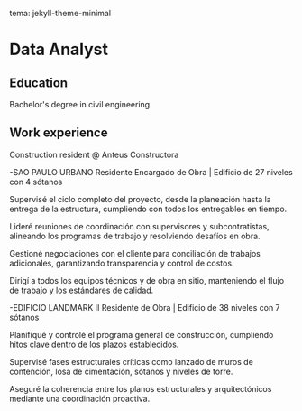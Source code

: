 tema: jekyll-theme-minimal
# Data Analyst

## Education
Bachelor's degree in civil engineering

## Work experience
Construction resident @ Anteus Constructora

-SAO PAULO URBANO
Residente Encargado de Obra | Edificio de 27 niveles con 4 sótanos

Supervisé el ciclo completo del proyecto, desde la planeación hasta la entrega de la estructura, cumpliendo con todos los entregables en tiempo.

Lideré reuniones de coordinación con supervisores y subcontratistas, alineando los programas de trabajo y resolviendo desafíos en obra.

Gestioné negociaciones con el cliente para conciliación de trabajos adicionales, garantizando transparencia y control de costos.

Dirigí a todos los equipos técnicos y de obra en sitio, manteniendo el flujo de trabajo y los estándares de calidad.

-EDIFICIO LANDMARK II
Residente de Obra | Edificio de 38 niveles con 7 sótanos

Planifiqué y controlé el programa general de construcción, cumpliendo hitos clave dentro de los plazos establecidos.

Supervisé fases estructurales críticas como lanzado de muros de contención, losa de cimentación, sótanos y niveles de torre.

Aseguré la coherencia entre los planos estructurales y arquitectónicos mediante una coordinación proactiva.

Elaboré y actualicé cronogramas para la entrega oportuna de la estructura.

-EDIFICIO VIANTO AMÉRICAS 1331
Residente Encargado de Obra | Edificio de media altura con 3 sótanos

Gestioné la ejecución del proyecto desde la excavación hasta la terminación de elementos estructurales como zapatas y columnas.

Coordiné actividades complejas como movimiento de tierras, lanzado de muros de contención y colocación de trabes de liga en pilotes.

Supervisé la revisión de nómina y verifiqué el avance de obra conforme al alcance y presupuesto del proyecto.

-EDIFICIO TORRE LEGACY
Residente de Obra | Edificio de 27 niveles con 4 sótanos

Supervisé las actividades de excavación, trazo de cimentación, lanzado de muros y ejecución de la losa de cimentación.

Lideré la construcción de sótanos, columnas y losas de torre, asegurando la secuencia constructiva y la integridad estructural.

Mantuvé el control de calidad en todas las etapas, cumpliendo con especificaciones técnicas y normas de seguridad.

# Projects
### TripleTen Bootcamp Data Analyst

### Dashboard de análisis de tendencias de videos en YouTube Sterling & Draper – Proyecto Sprint 12 (Análisis de Datos)
Trabajé como analista de datos para una agencia de publicidad, donde identifiqué las categorías de videos más populares en YouTube según región y fecha de tendencia. El objetivo era automatizar la respuesta a consultas frecuentes del equipo de marketing mediante un dashboard interactivo creado en tableau public.

Analicé un gran volumen de datos sobre videos en tendencia, clasificados por categoría, país y fecha.

Identifiqué que las categorías más frecuentes en tendencias fueron: Entertainment, Comedy, Music, News & Politics y People & Blogs.

Detecté diferencias clave entre las regiones, como la alta popularidad de Music en EE. UU., People & Blogs en Rusia y News & Politics en India.

Automatizé el proceso de análisis mediante la creación de un pipeline de datos que integraba la recopilación, transformación y agregación de la información.

Diseñé y desarrollé un dashboard interactivo para responder de manera visual y dinámica a preguntas clave del equipo, facilitando la toma de decisiones de marketing.

Este proyecto fortaleció mis habilidades en análisis exploratorio, visualización de datos, automatización de procesos y comunicación de hallazgos relevantes para usuarios no técnicos.

### Análisis de industria editorial mediante SQL Proyecto de análisis de datos – SQL
Analicé una base de datos relacional proveniente de un startup del sector editorial que buscaba identificar oportunidades de negocio durante la pandemia. El objetivo fue desarrollar una propuesta de valor para un nuevo producto dirigido a lectores frecuentes, a partir del análisis de libros, autores, editoriales y calificaciones de usuarios.

Exploré y consulté una base de datos compuesta por tablas de libros, autores, editoriales, calificaciones y reseñas.

Generé consultas SQL para responder preguntas clave del negocio, enfocadas en la preferencia de los usuarios y el rendimiento de los libros.

Determiné cuántos libros fueron publicados después del 1 de enero de 2000, filtrando el catálogo relevante para nuevos productos.

Detecté al autor con la mayor calificación promedio, considerando solo libros con al menos 50 valoraciones para garantizar resultados confiables.

Calculé el promedio de reseñas escritas entre los usuarios que calificaron más de 50 libros, para entender el comportamiento de los lectores más activos.

Este proyecto fortaleció mis habilidades en consultas avanzadas en SQL, análisis lógico de datos, limpieza y filtrado de información, así como la capacidad de convertir datos en insights accionables para la toma de decisiones.

### 📊 Resumen del Proyecto: Análisis de Preferencias Musicales entre Springfield y Shelbyville
Este proyecto tuvo como objetivo analizar los hábitos de consumo musical online en dos ciudades distintas: Springfield y Shelbyville, y comprobar si existen diferencias en la actividad de los usuarios según la ciudad y el día de la semana. Para ello, se desarrolló un análisis en tres etapas principales, aplicando técnicas de análisis de datos y pruebas estadísticas.

🧠 Metodologías y Técnicas Aplicadas
1. Exploración y descripción de los datos (EDA)
Se inició con un análisis exploratorio para comprender la estructura del dataset y sus variables.

Se revisaron las columnas clave: userID, Track, artist, genre, City, time, y Day.

Se generaron observaciones iniciales para identificar patrones y posibles inconsistencias.

2. Preprocesamiento de datos
Se aplicaron técnicas de limpieza de datos:

Corrección de nombres de columnas para estandarizar formatos.

Eliminación de duplicados para evitar sesgos en los resultados.

Manejo de valores faltantes, asegurando integridad en el análisis.

3. Prueba de hipótesis
Se formuló y evaluó la siguiente hipótesis:

"La actividad de los usuarios y las usuarias difiere según el día de la semana y dependiendo de la ciudad."

Se aplicaron métodos de estadística inferencial para comparar los comportamientos entre ambas ciudades.

Esto incluyó el uso de funciones para el conteo y agrupamiento de datos por ciudad y día.

Se interpretaron los resultados con base en criterios estadísticos para aceptar o rechazar total o parcialmente la hipótesis.

🧰 Herramientas y Lenguajes Utilizados
Lenguaje de programación: Python 🐍

Entorno de trabajo: Jupyter Notebook

Librerías utilizadas:

pandas: para manipulación y limpieza de datos

matplotlib y/o seaborn: para visualización de patrones

(Opcional si se usó) numpy: para operaciones numéricas

Funciones estadísticas básicas implementadas con Python para prueba de hipótesis

✅ Resultados y Conclusiones
Se concluyó si existían diferencias significativas en los hábitos de reproducción musical entre usuarios de Springfield y Shelbyville.

Se destacó si la hipótesis fue aceptada, rechazada total o parcialmente, con base en los análisis realizados.

El proyecto demostró cómo los datos pueden guiar la toma de decisiones y comprobar supuestos empresariales a través de un enfoque estructurado y basado en evidencia.
